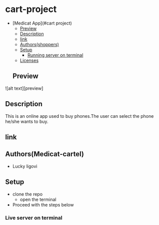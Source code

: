 # cart-project

- [Medicat App](#cart project)
  - [Preview](#preview)
  - [Description](#description)
  - [link](#link)
  - [Authors(shoppers)](#Shopping-enthusiasts)
  - [Setup](#setup)
    - [Running server on terminal](#live-server-on-vscodeoption-2)
  - [Licenses](#licenses)
  ## Preview
![alt text][preview]

## Description
This is an online app used to buy phones.The user can select the phone he/she wants to buy.

## link
## Authors(Medicat-cartel)
- Lucky ligovi

## Setup
- clone the repo
    - open the terminal
- Proceed with the steps below

### Live server on terminal